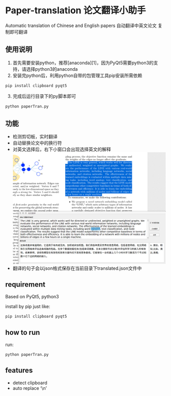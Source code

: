 # Paper-translation 论文翻译小助手
	
Automatic translation of Chinese and English papers
自动翻译中英文论文
复制即可翻译

## 使用说明

1. 首先需要安装python，推荐[anaconda][1]，因为PyQt5需要python3的支持，请选择python3的anaconda
2. 安装完python后，利用python自带的包管理工具pip安装所需依赖
```bash
pip install clipboard pyqt5
```
3. 完成后运行目录下的py脚本即可
```bash
python paperTran.py
```

## 功能
- 检测剪切板，实时翻译
- 自动替换论文中的换行符
- 对英文选择后，右下小窗口会出现选择英文的解释
![Alt text](./doc/1541495491986.png)
- 翻译的句子会以json格式保存在当前目录下translated.json文件中


## requirement
Based on PyQt5, python3

install by pip just like:
```bash
pip install clipboard pyqt5
```

## how to run
run:
```bash
python paperTran.py
```

## features
- detect clipboard
- auto replace ‘\n’

